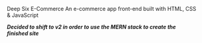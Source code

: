 Deep Six E-Commerce
An e-commerce app front-end built with HTML, CSS & JavaScript

***Decided to shift to v2 in order to use the MERN stack to create the finished site***
